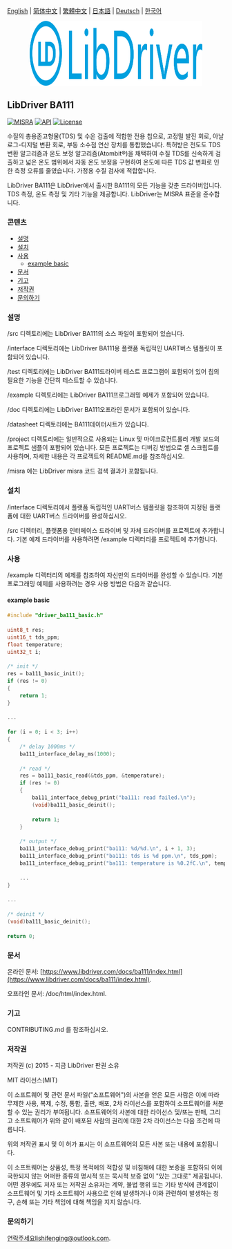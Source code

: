 [English](/README.md) | [ 简体中文](/README_zh-Hans.md) | [繁體中文](/README_zh-Hant.md) | [日本語](/README_ja.md) | [Deutsch](/README_de.md) | [한국어](/README_ko.md)

<div align=center>
<img src="/doc/image/logo.svg" width="400" height="150"/>
</div>

## LibDriver BA111

[![MISRA](https://img.shields.io/badge/misra-compliant-brightgreen.svg)](/misra/README.md) [![API](https://img.shields.io/badge/api-reference-blue.svg)](https://www.libdriver.com/docs/ba111/index.html) [![License](https://img.shields.io/badge/license-MIT-brightgreen.svg)](/LICENSE)

수질의 총용존고형물(TDS) 및 수온 검출에 적합한 전용 칩으로, 고정밀 발진 회로, 아날로그-디지털 변환 회로, 부동 소수점 연산 장치를 통합했습니다. 특허받은 전도도 TDS 변환 알고리즘과 온도 보정 알고리즘(Atombit®)을 채택하여 수질 TDS를 신속하게 검출하고 넓은 온도 범위에서 자동 온도 보정을 구현하여 온도에 따른 TDS 값 변화로 인한 측정 오류를 줄였습니다. 가정용 수질 검사에 적합합니다.

LibDriver BA111은 LibDriver에서 출시한 BA111의 모든 기능을 갖춘 드라이버입니다. TDS 측정, 온도 측정 및 기타 기능을 제공합니다. LibDriver는 MISRA 표준을 준수합니다.

### 콘텐츠

  - [설명](#설명)
  - [설치](#설치)
  - [사용](#사용)
    - [example basic](#example-basic)
  - [문서](#문서)
  - [기고](#기고)
  - [저작권](#저작권)
  - [문의하기](#문의하기)

### 설명

/src 디렉토리에는 LibDriver BA111의 소스 파일이 포함되어 있습니다.

/interface 디렉토리에는 LibDriver BA111용 플랫폼 독립적인 UART버스 템플릿이 포함되어 있습니다.

/test 디렉토리에는 LibDriver BA111드라이버 테스트 프로그램이 포함되어 있어 칩의 필요한 기능을 간단히 테스트할 수 있습니다.

/example 디렉토리에는 LibDriver BA111프로그래밍 예제가 포함되어 있습니다.

/doc 디렉토리에는 LibDriver BA111오프라인 문서가 포함되어 있습니다.

/datasheet 디렉토리에는 BA111데이터시트가 있습니다.

/project 디렉토리에는 일반적으로 사용되는 Linux 및 마이크로컨트롤러 개발 보드의 프로젝트 샘플이 포함되어 있습니다. 모든 프로젝트는 디버깅 방법으로 셸 스크립트를 사용하며, 자세한 내용은 각 프로젝트의 README.md를 참조하십시오.

/misra 에는 LibDriver misra 코드 검색 결과가 포함됩니다.

### 설치

/interface 디렉토리에서 플랫폼 독립적인 UART버스 템플릿을 참조하여 지정된 플랫폼에 대한 UART버스 드라이버를 완성하십시오.

/src 디렉터리, 플랫폼용 인터페이스 드라이버 및 자체 드라이버를 프로젝트에 추가합니다. 기본 예제 드라이버를 사용하려면 /example 디렉터리를 프로젝트에 추가합니다.

### 사용

/example 디렉터리의 예제를 참조하여 자신만의 드라이버를 완성할 수 있습니다. 기본 프로그래밍 예제를 사용하려는 경우 사용 방법은 다음과 같습니다.

#### example basic

```C
#include "driver_ba111_basic.h"

uint8_t res;
uint16_t tds_ppm;
float temperature;
uint32_t i;

/* init */
res = ba111_basic_init();
if (res != 0)
{
    return 1;
}

...
    
for (i = 0; i < 3; i++)
{
    /* delay 1000ms */
    ba111_interface_delay_ms(1000);

    /* read */
    res = ba111_basic_read(&tds_ppm, &temperature);
    if (res != 0)
    {
        ba111_interface_debug_print("ba111: read failed.\n");
        (void)ba111_basic_deinit();

        return 1;
    }

    /* output */
    ba111_interface_debug_print("ba111: %d/%d.\n", i + 1, 3);
    ba111_interface_debug_print("ba111: tds is %d ppm.\n", tds_ppm);
    ba111_interface_debug_print("ba111: temperature is %0.2fC.\n", temperature);
    
    ...
}

...
    
/* deinit */
(void)ba111_basic_deinit();

return 0;
```

### 문서

온라인 문서: [https://www.libdriver.com/docs/ba111/index.html](https://www.libdriver.com/docs/ba111/index.html).

오프라인 문서: /doc/html/index.html.

### 기고

CONTRIBUTING.md 를 참조하십시오.

### 저작권

저작권 (c) 2015 - 지금 LibDriver 판권 소유

MIT 라이선스(MIT)

이 소프트웨어 및 관련 문서 파일("소프트웨어")의 사본을 얻은 모든 사람은 이에 따라 무제한 사용, 복제, 수정, 통합, 출판, 배포, 2차 라이선스를 포함하여 소프트웨어를 처분할 수 있는 권리가 부여됩니다. 소프트웨어의 사본에 대한 라이선스 및/또는 판매, 그리고 소프트웨어가 위와 같이 배포된 사람의 권리에 대한 2차 라이선스는 다음 조건에 따릅니다.

위의 저작권 표시 및 이 허가 표시는 이 소프트웨어의 모든 사본 또는 내용에 포함됩니다.

이 소프트웨어는 상품성, 특정 목적에의 적합성 및 비침해에 대한 보증을 포함하되 이에 국한되지 않는 어떠한 종류의 명시적 또는 묵시적 보증 없이 "있는 그대로" 제공됩니다. 어떤 경우에도 저자 또는 저작권 소유자는 계약, 불법 행위 또는 기타 방식에 관계없이 소프트웨어 및 기타 소프트웨어 사용으로 인해 발생하거나 이와 관련하여 발생하는 청구, 손해 또는 기타 책임에 대해 책임을 지지 않습니다.

### 문의하기

연락주세요lishifenging@outlook.com.